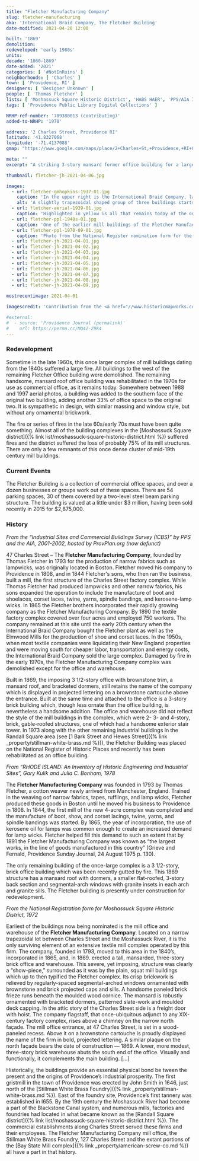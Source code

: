 ```yaml
---
title: "Fletcher Manufacturing Company"
slug: fletcher-manufacturing
aka: 'International Braid Company, The Fletcher Building'
date-modified: 2021-04-20 12:00

built: '1869'
demolition:
redeveloped: 'early 1980s'
units:
decade: '1860-1869'
date-added: '2021'
categories: [ '#NotInRuins' ]
neighborhoods: [ 'Charles' ]
town: [ 'Providence, RI' ]
designers: [ 'Designer Unknown' ]
people: [ 'Thomas Fletcher' ]
lists: [ 'Moshassuck Square Historic District', 'HABS HAER', 'PPS/AIA Industrial Commercial Buildings Survey', 'Inventory of Historic Engineering & Industrial Sites 1978' ]
tags: [ 'Providence Public Library Digital Collections' ]

NRHP-ref-number: '709380013 (contributing)'
added-to-NRHP: '1970'

address: '2 Charles Street, Providence RI'
latitude: '41.8327068'
longitude: '-71.4137088'
gmap: "https://www.google.com/maps/place/2+Charles+St,+Providence,+RI+02904/@41.8327068,-71.4137088,17z/data=!3m1!4b1!4m5!3m4!1s0x89e445196792154d:0xe03d4863e65f0f29!8m2!3d41.8327068!4d-71.4115201"

meta: ""
excerpt: "A striking 3-story mansard former office building for a larger manufacturing complex of woven goods turned into various small office spaces"

thumbnail: fletcher-jh-2021-04-06.jpg

images:
  - url: fletcher-gmhopkins-1937-01.jpg
    caption: 'In the upper right is the International Braid Company, labelled in 1937 on these G.M. Hopkins cadastral map (this is a mash up of Plates 5 and 22). Notice how different the street and railroad pattern is around the site — Charles Street no longer passes by the West of the office building, but rather around the east side and north as Mill Street does.'
    alt: 'A slightly trapezoidal shaped group of three buildings starts narrow in the front, with the oldest building of red brick with rusticated brownstone details and a mansard roof of slate tiles with protruding dormer windows. Ornamental brickwork courses run under a wooden cornice. In the center of the west wall is a browstone cartouche displaying the name of the firm in pro­jected lettering. A similar plaque on the north façade bears the date of construction. A lower, more modest, three-story brick warehouse abuts the south end of the office which comple­ments the main building but is not nearly as ornate. Abutting the south end of that warehouse is a newer 1980s addition which is also complementary in design.'
  - url: fletcher-aerial-1939-01.jpg
    caption: 'Highlighted in yellow is all that remains today of the once sprawling Fletcher Manufacturing company complex. Aerial from the Providence Historical Aerial Viewer, 1939.'
  - url: fletcher-ppl-1940s-01.jpg
    caption: 'One of the earlier mill buildings of the Fletcher Manufacturing company, built 1866, demolished in the late 1960s after a fire. Photo is labelled as taken in the 1940s but we think it is probably older, likely the mid-1930s — Rhode Island Mills and Mill Villages Photograph Collection, Providence Public Library'
  - url: fletcher-ppl-1970-09-01.jpg
    caption: 'Photo from the National Register nomination form for the Moshassuck Square Historic District, September 1970, photographer unknown'
  - url: fletcher-jh-2021-04-01.jpg
  - url: fletcher-jh-2021-04-02.jpg
  - url: fletcher-jh-2021-04-03.jpg
  - url: fletcher-jh-2021-04-04.jpg
  - url: fletcher-jh-2021-04-05.jpg
  - url: fletcher-jh-2021-04-06.jpg
  - url: fletcher-jh-2021-04-07.jpg
  - url: fletcher-jh-2021-04-08.jpg
  - url: fletcher-jh-2021-04-09.jpg

mostrecentimage: 2021-04-01

imagescredit: 'Contribution from the <a href="//www.historicmapworks.com/Map/US/895462/Plate+005/Providence+1937/Rhode+Island/" target="_blank">Historic Mapworks</a>; Providence Historical Aerial Viewer; <a href="//provlibdigital.org/islandora/object/islandora%3A268" target="_blank">Rhode Island Mills and Mill Villages Photograph Collection</a>, Providence Public Library; and the National Register nomination form'

#external:
#  - source: 'Providence Journal (permalink)'
#    url: https://perma.cc/MQ4Z-Z9K4
---
```


### Redevelopment

Sometime in the late 1960s, this once larger complex of mill buildings dating from the 1840s suffered a large fire. All buildings to the west of the remaining Fletcher Office building were demolished. The remaining handsome, mansard roof office building was rehabilitated in the 1970s for use as commercial office, as it remains today. Somewhere between 1988 and 1997 aerial photos, a building was added to the southern face of the original two building, adding another 33% of office space to the original two. It is sympathetic in design, with similar massing and window style, but without any ornamental brickwork. 

The fire or series of fires in the late 60s/early 70s must have been quite something. Almost all of the building complexes in the [Moshassuck Square district]({% link list/moshassuck-square-historic-district.html %}) suffered fires and the district suffered the loss of probably 75% of its mill structures. There are only a few remnants of this once dense cluster of mid-19th century mill buildings. 


### Current Events

The Fletcher Building is a collection of commercial office spaces, and over a dozen businesses or groups work out of these spaces. There are 54 parking spaces, 30 of them covered by a two-level steel beam parking structure. The building is valued at a little under $3 million, having been sold recently in 2015 for $2,875,000. 


### History

_From the “Industrial Sites and Commercial Buildings Survey (ICBS)” by PPS and the AIA, 2001-2002, hosted by ProvPlan.org (now defunct)_

47 Charles Street – The **Fletcher Manufacturing Company**, founded by Thomas Fletcher in 1793 for the production of narrow fabrics such as lampwicks, was originally located in Boston. Fletcher moved his company to Providence in 1808, and in 1844 Fletcher's sons, who then ran the business, built a mill, the first structure of the Charles Street factory complex. While Thomas Fletcher had produced lampwicks and other narrow fabrics, his sons expanded the operation to include the manufacture of boot and shoelaces, corset laces, twine, yarns, spindle bandings, and kerosene-lamp wicks. In 1865 the Fletcher brothers incorporated their rapidly growing company as the Fletcher Manufacturing Company. By 1890 the textile factory complex covered over four acres and employed 750 workers. The company remained at this site until the early 20th century when the International Braid Company bought the Fletcher plant as well as the Elmwood Mills for the production of shoe and corset laces. In the 1950s, when most textile companies were liquidating their New England properties and were moving south for cheaper labor, transportation and energy costs, the International Braid Company sold the large complex. Damaged by fire in the early 1970s, the Fletcher Manufacturing Company complex was demolished except for the office and warehouse.

Built in 1869, the imposing 3 1/2-story office with brownstone trim, a mansard roof, and bracketed dormers, still retains the name of the company which is displayed in projected lettering on a brownstone cartouche above the entrance. Built at the same time and attached to the office is a 3-story brick building which, though less ornate than the office building, is nevertheless a handsome addition. The office and warehouse did not reflect the style of the mill buildings in the complex, which were 2- 3- and 4-story, brick, gable-roofed structures, one of which had a handsome exterior stair tower. In 1973 along with the other remaining industrial buildings in the Randall Square area (see [1 Bark Street and Hewes Street]({% link _property/stillman-white-brass.md %})), the Fletcher Building was placed on the National Register of Historic Places and recently has been rehabilitated as an office building.


_From “RHODE ISLAND: An Inventory of Historic Engineering and Industrial Sites”, Gary Kulik and Julia C. Bonham, 1978_

The **Fletcher Manufacturing Company** was founded in 1793 by Thomas Fletcher, a cotton weaver newly arrived from Manchester, England. Trained in the weaving oof narrow fabrics, tapes, rufflings, and lamp wicks, Fletcher produced these goods in Boston until he moved his business to Providence in 1808. In 1844, the first mill of the new 4-acre complex was completed and the manufacture of boot, show, and corset lacings, twine, yarns, and spindle bandings was started. By 1865, the year of incorporation, the use of kerosene oil for lamps was common enough to create an increased demand for lamp wicks. Fletcher helped fill this demand to such an extent that by 1891 the Fletcher Manufacturing Company was known as “the largest works, in the line of goods manufactured in this country” (Grieve and Fernald, Providence Sunday Journal, 24 August 1975 p. 130). 

The only remaining building of the once-large complex is a 3 1/2-story, brick office building which was been recently gutted by fire. This 1869 structure has a mansard roof with dormers, a smaller flat-roofed, 3-story back section and segmental-arch windows with granite insets in each arch and granite sills. The Fletcher building is presently under construction for redevelopment. 


_From the National Registration form for Moshassuck Square Historic District, 1972_

Earliest of the buildings now being nominated is the mill office and warehouse of the **Fletcher Manufacturing Company**. Located on a narrow trapezoidal lot between Charles Street and the Moshassuck River, it is the only surviving element of an extensive textile mill complex operated by this firm. The company, founded in 1793, moved to this area in the 1840’s, incorporated in 1865, and, in 1869. erected a tall, mansarded, three-story brick office and warehouse. This severe, yet imposing, structure was clearly a “show-piece,” surrounded as it was by the plain, squat mill buildings which up to then typified the Fletcher complex. Its crisp brickwork is relieved by regularly-spaced segmental-arched windows ornamented with brownstone and brick projected caps and sills. A handsome paneled brick frieze runs beneath the moulded wood cornice. The mansard is robustly ornamented with bracketed dormers, patterned slate-work and moulded deck capping. In the attic story of the Charles Street side is a freight door with hoist. The company flagstaff, that once-ubiquitous adjunct to any XlX-century factory complex, rises above a chimney on the narrow north façade. The mill office entrance, at 47 Charles Street, is set in a wood-paneled recess. Above it on a brownstone cartouche is proudly displayed the name of the firm in bold, pro­jected lettering. A similar plaque on the north façade bears the date of construction — 1869. A lower, more modest, three-story brick warehouse abuts the south end of the office. Visually and functionally, it comple­ments the main building. […]

Historically, the buildings provide an essential physical bond be­ tween the present and the origins of Providence’s industrial prosperity. The first gristmill in the town of Providence was erected by John Smith in 1646, just north of the [Stillman White Brass Foundry]({% link _property/stillman-white-brass.md %}). East of the foundry site, Providence’s first tannery was established in l655. By the 19th century the Moshassuck River had become a part of the Blackstone Canal system, and numerous mills, factories and foundries had located in what became known as the [Randall Square district]({% link list/moshassuck-square-historic-district.html %}). The commercial establishments along Charles Street served these firms and their employees. The Fletcher Manufacturing Company mill office, the Stillman White Brass Foundry, 127 Charles Street and the extant portions of the [Bay State Mill complex]({% link _property/american-screw-co.md %}) all have a part in that history.

